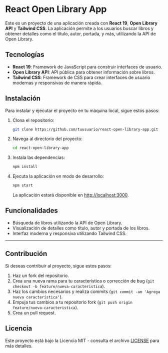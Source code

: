 # React Open Library App

Este es un proyecto de una aplicación creada con **React 19**, **Open Library API** y **Tailwind CSS**. La aplicación permite a los usuarios buscar libros y obtener detalles como el título, autor, portada, y más, utilizando la API de Open Library.

## Tecnologías

- **React 19**: Framework de JavaScript para construir interfaces de usuario.
- **Open Library API**: API pública para obtener información sobre libros.
- **Tailwind CSS**: Framework de CSS para crear interfaces de usuario modernas y responsivas de manera rápida.

## Instalación

Para instalar y ejecutar el proyecto en tu máquina local, sigue estos pasos:

1. Clona el repositorio:

   ```bash
   git clone https://github.com/tuusuario/react-open-library-app.git
   ```

2. Navega al directorio del proyecto:

   ```bash
   cd react-open-library-app
   ```

3. Instala las dependencias:

   ```bash
   npm install
   ```

4. Ejecuta la aplicación en modo de desarrollo:

   ```bash
   npm start
   ```

   La aplicación estará disponible en [http://localhost:3000](http://localhost:3000).

## Funcionalidades

- Búsqueda de libros utilizando la API de Open Library.
- Visualización de detalles como título, autor y portada de los libros.
- Interfaz moderna y responsiva utilizando Tailwind CSS.
****

## Contribución

Si deseas contribuir al proyecto, sigue estos pasos:

1. Haz un fork del repositorio.
2. Crea una nueva rama para tu característica o corrección de bug (`git checkout -b feature/nueva-caracteristica`).
3. Haz los cambios necesarios y realiza commits (`git commit -am 'Agrega nueva característica'`).
4. Empuja tus cambios a tu repositorio fork (`git push origin feature/nueva-caracteristica`).
5. Crea un pull request.

## Licencia

Este proyecto está bajo la Licencia MIT - consulta el archivo [LICENSE](LICENSE) para más detalles.
